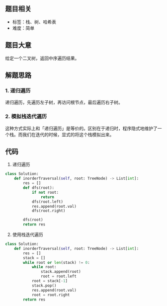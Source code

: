 ## 题目相关

- 标签：栈、树、哈希表
- 难度：简单

## 题目大意

给定一个二叉树，返回中序遍历结果。

## 解题思路

### 1. 递归遍历

递归遍历，先遍历左子树，再访问根节点，最后遍历右子树。

### 2. 模拟栈迭代遍历

这种方式实际上和「递归遍历」是等价的。区别在于递归时，程序隐式地维护了一个栈。而我们在迭代的时候，显式的将这个栈模拟出来。

## 代码

1. 递归遍历

```Python
class Solution:
    def inorderTraversal(self, root: TreeNode) -> List[int]:
        res = []
        def dfs(root):
            if not root:
                return
            dfs(root.left)
            res.append(root.val)
            dfs(root.right)

        dfs(root)
        return res
```

2. 使用栈迭代遍历

```Python
class Solution:
    def inorderTraversal(self, root: TreeNode) -> List[int]:
        res = []
        stack = []
        while root or len(stack) != 0:
            while root:
                stack.append(root)
                root = root.left
            root = stack[-1]
            stack.pop()
            res.append(root.val)
            root = root.right
        return res
```


